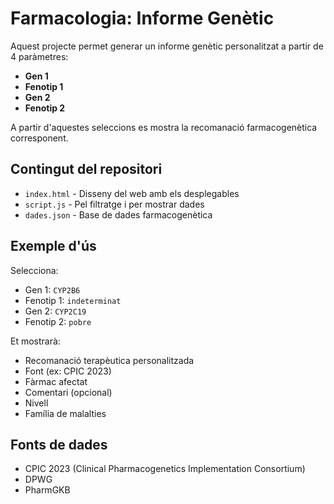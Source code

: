 # Farmacologia: Informe Genètic

Aquest projecte permet generar un informe genètic personalitzat a partir de 4 paràmetres:
- **Gen 1**
- **Fenotip 1**
- **Gen 2**
- **Fenotip 2**

A partir d'aquestes seleccions es mostra la recomanació farmacogenètica corresponent.

## Contingut del repositori

- `index.html` - Disseny del web amb els desplegables
- `script.js` - Pel filtratge i per mostrar dades
- `dades.json` - Base de dades farmacogenètica

## Exemple d'ús

Selecciona:
- Gen 1: `CYP2B6`
- Fenotip 1: `indeterminat`
- Gen 2: `CYP2C19`
- Fenotip 2: `pobre`

Et mostrarà:
- Recomanació terapèutica personalitzada
- Font (ex: CPIC 2023)
- Fàrmac afectat
- Comentari (opcional)
- Nivell
- Família de malalties

## Fonts de dades

- CPIC 2023 (Clinical Pharmacogenetics Implementation Consortium)
- DPWG
- PharmGKB
